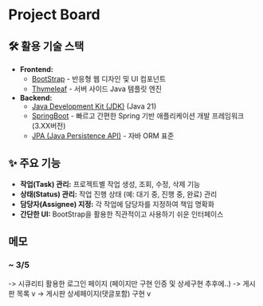 # Project Board

## 🛠️ 활용 기술 스택

* **Frontend:**
    * [BootStrap](https://getbootstrap.com/) - 반응형 웹 디자인 및 UI 컴포넌트
    * [Thymeleaf](https://www.thymeleaf.org/) - 서버 사이드 Java 템플릿 엔진
* **Backend:**
    * [Java Development Kit (JDK)](https://www.oracle.com/java/technologies/javase-downloads.html) (Java 21)
    * [SpringBoot](https://spring.io/projects/spring-boot) - 빠르고 간편한 Spring 기반 애플리케이션 개발 프레임워크(3.XX버전)
    * [JPA (Java Persistence API)](https://jakarta.ee/specifications/persistence/) - 자바 ORM 표준

## ✨ 주요 기능

* **작업(Task) 관리:** 프로젝트별 작업 생성, 조회, 수정, 삭제 기능
* **상태(Status) 관리:** 작업 진행 상태 (예: 대기 중, 진행 중, 완료) 관리
* **담당자(Assignee) 지정:** 각 작업에 담당자를 지정하여 책임 명확화
* **간단한 UI:** BootStrap을 활용한 직관적이고 사용하기 쉬운 인터페이스

## 메모

 ### ~ 3/5 
 -> 시큐리티 활용한 로그인 페이지 (페이지만 구현 인증 및 상세구현 추후에..)
 -> 게시판 목록 v
 -> 게시판 상세페이지(댓글포함) 구현 v
 
